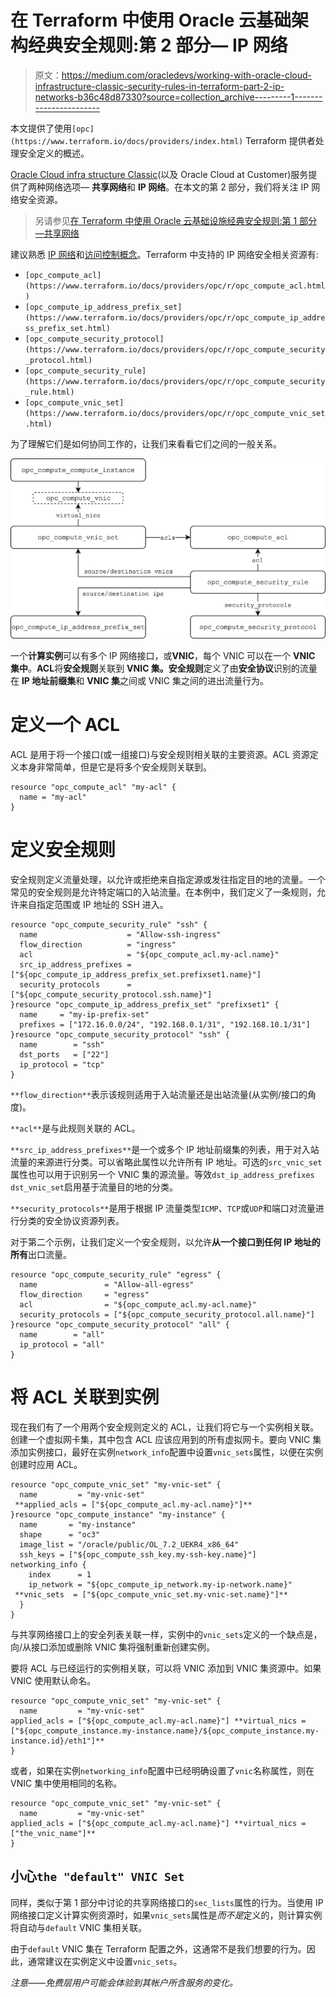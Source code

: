 # 在 Terraform 中使用 Oracle 云基础架构经典安全规则:第 2 部分— IP 网络

> 原文：<https://medium.com/oracledevs/working-with-oracle-cloud-infrastructure-classic-security-rules-in-terraform-part-2-ip-networks-b36c48d87330?source=collection_archive---------1----------------------->

本文提供了使用`[opc](https://www.terraform.io/docs/providers/index.html)` Terraform 提供者处理安全定义的概述。

[Oracle Cloud infra structure Classic](https://cloud.oracle.com/classic)(以及 Oracle Cloud at Customer)服务提供了两种网络选项— **共享网络**和 **IP 网络**。在本文的第 2 部分，我们将关注 IP 网络安全资源。

> 另请参见[在 Terraform 中使用 Oracle 云基础设施经典安全规则:第 1 部分—共享网络](/oracledevs/working-with-oracle-cloud-infrastructure-classic-security-rules-in-terraform-part-1-shared-155675ada6b5)

建议熟悉 [IP 网络](https://docs.oracle.com/en/cloud/iaas/compute-iaas-cloud/stcsg/ip-networks.html#GUID-7299731F-7AEB-41F2-9938-2066CE7648F2)和[访问控制概念](https://docs.oracle.com/en/cloud/iaas/compute-iaas-cloud/stcsg/access-control-interfaces-ip-networks.html)。Terraform 中支持的 IP 网络安全相关资源有:

*   `[opc_compute_acl](https://www.terraform.io/docs/providers/opc/r/opc_compute_acl.html)`
*   `[opc_compute_ip_address_prefix_set](https://www.terraform.io/docs/providers/opc/r/opc_compute_ip_address_prefix_set.html)`
*   `[opc_compute_security_protocol](https://www.terraform.io/docs/providers/opc/r/opc_compute_security_protocol.html)`
*   `[opc_compute_security_rule](https://www.terraform.io/docs/providers/opc/r/opc_compute_security_rule.html)`
*   `[opc_compute_vnic_set](https://www.terraform.io/docs/providers/opc/r/opc_compute_vnic_set.html)`

为了理解它们是如何协同工作的，让我们来看看它们之间的一般关系。

![](img/e57f119d65f92e8abc70311e55156ac6.png)

一个**计算实例**可以有多个 IP 网络接口，或**VNIC**，每个 VNIC 可以在一个 **VNIC 集中**。**ACL**将**安全规则**关联到 **VNIC 集。安全规则**定义了由**安全协议**识别的流量在 **IP 地址前缀集**和 **VNIC 集**之间或 VNIC 集之间的进出流量行为。

# **定义一个 ACL**

ACL 是用于将一个接口(或一组接口)与安全规则相关联的主要资源。ACL 资源定义本身非常简单，但是它是将多个安全规则关联到。

```
resource "opc_compute_acl" "my-acl" {
  name = "my-acl"
}
```

# **定义安全规则**

安全规则定义流量处理，以允许或拒绝来自指定源或发往指定目的地的流量。一个常见的安全规则是允许特定端口的入站流量。在本例中，我们定义了一条规则，允许来自指定范围或 IP 地址的 SSH 进入。

```
resource "opc_compute_security_rule" "ssh" {
  name                    = "Allow-ssh-ingress"
  flow_direction          = "ingress"
  acl                     = "${opc_compute_acl.my-acl.name}"
  src_ip_address_prefixes = ["${opc_compute_ip_address_prefix_set.prefixset1.name}"]
  security_protocols      = ["${opc_compute_security_protocol.ssh.name}"]                       }resource "opc_compute_ip_address_prefix_set" "prefixset1" {
  name     = "my-ip-prefix-set"
  prefixes = ["172.16.0.0/24", "192.168.0.1/31", "192.168.10.1/31"]
}resource "opc_compute_security_protocol" "ssh" {
  name        = "ssh"
  dst_ports   = ["22"] 
  ip_protocol = "tcp"
}
```

`**flow_direction**`表示该规则适用于入站流量还是出站流量(从实例/接口的角度)。

`**acl**`是与此规则关联的 ACL。

`**src_ip_address_prefixes**`是一个或多个 IP 地址前缀集的列表，用于对入站流量的来源进行分类。可以省略此属性以允许所有 IP 地址。可选的`src_vnic_set`属性也可以用于识别另一个 VNIC 集的源流量。等效`dst_ip_address_prefixes` `dst_vnic_set`启用基于流量目的地的分类。

`**security_protocols**`是用于根据 IP 流量类型`ICMP`、`TCP`或`UDP`和端口对流量进行分类的安全协议资源列表。

对于第二个示例，让我们定义一个安全规则，以允许**从一个接口到任何 IP 地址的所有**出口流量。

```
resource "opc_compute_security_rule" "egress" {
  name               = "Allow-all-egress"
  flow_direction     = "egress"
  acl                = "${opc_compute_acl.my-acl.name}"
  security_protocols = ["${opc_compute_security_protocol.all.name}"]                       }resource "opc_compute_security_protocol" "all" {
  name        = "all"
  ip_protocol = "all"
}
```

# 将 ACL 关联到实例

现在我们有了一个用两个安全规则定义的 ACL，让我们将它与一个实例相关联。创建一个虚拟网卡集，其中包含 ACL 应该应用到的所有虚拟网卡。要向 VNIC 集添加实例接口，最好在实例`network_info`配置中设置`vnic_sets`属性，以便在实例创建时应用 ACL。

```
resource "opc_compute_vnic_set" "my-vnic-set" {
  name         = "my-vnic-set"
 **applied_acls = ["${opc_compute_acl.my-acl.name}"]**
}resource "opc_compute_instance" "my-instance" {
  name       = "my-instance"
  shape      = "oc3"
  image_list = "/oracle/public/OL_7.2_UEKR4_x86_64"
  ssh_keys = ["${opc_compute_ssh_key.my-ssh-key.name}"] networking_info {
    index      = 1
    ip_network = "${opc_compute_ip_network.my-ip-network.name}"
 **vnic_sets  = ["${opc_compute_vnic_set.my-vnic-set.name}"]**
  }
}
```

与共享网络接口上的安全列表关联一样，实例中的`vnic_sets`定义的一个缺点是，向/从接口添加或删除 VNIC 集将强制重新创建实例。

要将 ACL 与已经运行的实例相关联，可以将 VNIC 添加到 VNIC 集资源中。如果 VNIC 使用默认命名。

```
resource "opc_compute_vnic_set" "my-vnic-set" {
  name         = "my-vnic-set"
applied_acls = ["${opc_compute_acl.my-acl.name}"] **virtual_nics = ["${opc_compute_instance.my-instance.name}/${opc_compute_instance.my-instance.id}/eth1"]**
}
```

或者，如果在实例`networking_info`配置中已经明确设置了`vnic`名称属性，则在 VNIC 集中使用相同的名称。

```
resource "opc_compute_vnic_set" "my-vnic-set" {
  name         = "my-vnic-set"
applied_acls = ["${opc_compute_acl.my-acl.name}"] **virtual_nics = ["the_vnic_name"]**
}
```

## 小心`the "default" VNIC Set`

同样，类似于第 1 部分中讨论的共享网络接口的`sec_lists`属性的行为。当使用 IP 网络接口定义计算实例资源时，如果`vnic_sets`属性是*而不是*定义的，则计算实例将自动与`default` VNIC 集相关联。

由于`default` VNIC 集在 Terraform 配置之外，这通常不是我们想要的行为。因此，通常建议在实例定义中设置`vnic_sets`。

*注意——免费层用户可能会体验到其帐户所含服务的变化。*